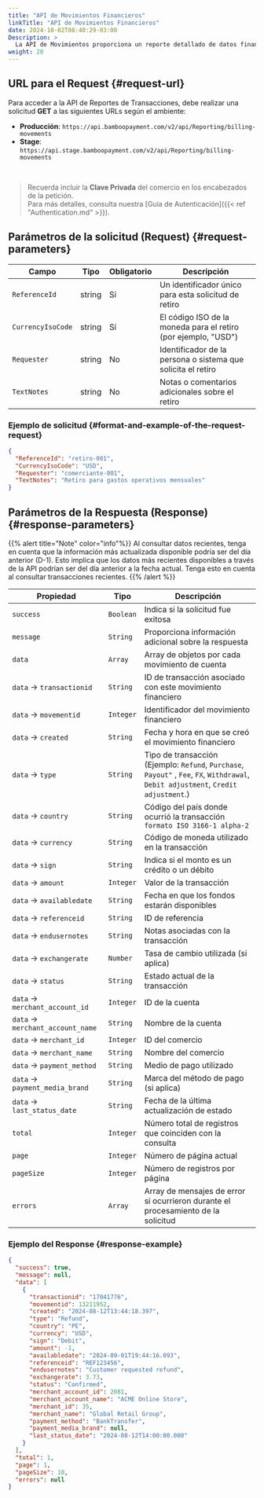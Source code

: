 ```yaml
---
title: "API de Movimientos Financieros"
linkTitle: "API de Movimientos Financieros"
date: 2024-10-02T08:40:29-03:00
Description: >
  La API de Movimientos proporciona un reporte detallado de datos financieros. Permite obtener una visión general de los movimientos monetarios en la cuenta Bamboo en un periodo específico. Incluye créditos (fondos entrantes), débitos (pagos salientes o tarifas) y costos.
weight: 20
---
```


## URL para el Request {#request-url}
Para acceder a la API de Reportes de Transacciones, debe realizar una solicitud **GET** a las siguientes URLs según el ambiente:

* **Producción**: `https://api.bamboopayment.com/v2/api/Reporting/billing-movements`
* **Stage**: `https://api.stage.bamboopayment.com/v2/api/Reporting/billing-movements`

<br />

> Recuerda incluir la **Clave Privada** del comercio en los encabezados de la petición. <br /> Para más detalles, consulta nuestra [Guía de Autenticación]({{< ref "Authentication.md" >}}).

## Parámetros de la solicitud (Request) {#request-parameters}
| Campo | Tipo | Obligatorio | Descripción |
|-------|------|-------------|-------------|
| `ReferenceId` | string | Sí | Un identificador único para esta solicitud de retiro |
| `CurrencyIsoCode` | string | Sí | El código ISO de la moneda para el retiro (por ejemplo, "USD") |
| `Requester` | string | No | Identificador de la persona o sistema que solicita el retiro |
| `TextNotes` | string | No | Notas o comentarios adicionales sobre el retiro |

### Ejemplo de solicitud {#format-and-example-of-the-request-request}
```json
{
  "ReferenceId": "retiro-001",
  "CurrencyIsoCode": "USD",
  "Requester": "comerciante-001",
  "TextNotes": "Retiro para gastos operativos mensuales"
}
```

## Parámetros de la Respuesta (Response) {#response-parameters}

{{% alert title="Note" color="info"%}}
Al consultar datos recientes, tenga en cuenta que la información más actualizada disponible podría ser del día anterior (D-1). Esto implica que los datos más recientes disponibles a través de la API podrían ser del día anterior a la fecha actual. Tenga esto en cuenta al consultar transacciones recientes.
{{% /alert %}}


| Propiedad | Tipo | Descripción |
|-----------|------|-------------|
| `success` | `Boolean` | Indica si la solicitud fue exitosa |
| `message` | `String` | Proporciona información adicional sobre la respuesta |
| `data` | `Array` | Array de objetos por cada movimiento de cuenta |
| `data` → `transactionid` | `String` | ID de transacción asociado con este movimiento financiero |
| `data` → `movementid` | `Integer` | Identificador del movimiento financiero |
| `data` → `created` | `String` | Fecha y hora en que se creó el movimiento financiero |
| `data` → `type` | `String` | Tipo de transacción (Ejemplo: `Refund`, `Purchase`, `Payout"` , `Fee`, `FX`, `Withdrawal`, `Debit adjustment`, `Credit adjustment`.) |
| `data` → `country` | `String` | Código del país donde ocurrió la transacción `formato ISO 3166-1 alpha-2` |
| `data` → `currency` | `String` | Código de moneda utilizado en la transacción |
| `data` → `sign` | `String` | Indica si el monto es un crédito o un débito |
| `data` → `amount` | `Integer` | Valor de la transacción |
| `data` → `availabledate` | `String` | Fecha en que los fondos estarán disponibles |
| `data` → `referenceid` | `String` | ID de referencia |
| `data` → `endusernotes` | `String` | Notas asociadas con la transacción |
| `data` → `exchangerate` | `Number` | Tasa de cambio utilizada (si aplica) |
| `data` → `status` | `String` | Estado actual de la transacción |
| `data` → `merchant_account_id` | `Integer` | ID de la cuenta |
| `data` → `merchant_account_name` | `String` | Nombre de la cuenta |
| `data` → `merchant_id` | `Integer` | ID del comercio |
| `data` → `merchant_name` | `String` | Nombre del comercio |
| `data` → `payment_method` | `String` | Medio de pago utilizado |
| `data` → `payment_media_brand` | `String` | Marca del método de pago (si aplica) |
| `data` → `last_status_date` | `String` | Fecha de la última actualización de estado |
| `total` | `Integer` | Número total de registros que coinciden con la consulta |
| `page` | `Integer` | Número de página actual |
| `pageSize` | `Integer` | Número de registros por página |
| `errors` | `Array` | Array de mensajes de error si ocurrieron durante el procesamiento de la solicitud |

### Ejemplo del Response {#response-example}
```json
{
  "success": true,
  "message": null,
  "data": [
    {
      "transactionid": "17041776",
      "movementid": 13211952,
      "created": "2024-08-12T13:44:18.397",
      "type": "Refund",
      "country": "PE",
      "currency": "USD",
      "sign": "Debit",
      "amount": -1,
      "availabledate": "2024-09-01T19:44:16.093",
      "referenceid": "REF123456",
      "endusernotes": "Customer requested refund",
      "exchangerate": 3.73,
      "status": "Confirmed",
      "merchant_account_id": 2081,
      "merchant_account_name": "ACME Online Store",
      "merchant_id": 35,
      "merchant_name": "Global Retail Group",
      "payment_method": "BankTransfer",
      "payment_media_brand": null,
      "last_status_date": "2024-08-12T14:00:00.000"
    }
  ],
  "total": 1,
  "page": 1,
  "pageSize": 10,
  "errors": null
}
```